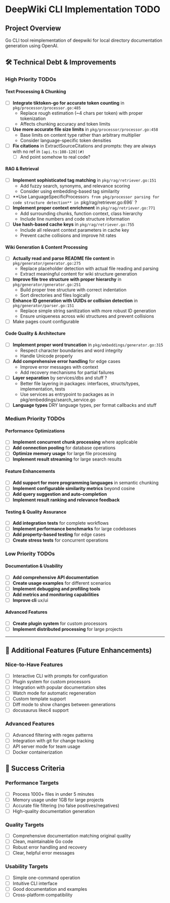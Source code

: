 # DeepWiki CLI Implementation TODO

## Project Overview

Go CLI tool reimplementation of deepwiki for local directory documentation generation using OpenAI.

## 🛠️ Technical Debt & Improvements

### High Priority TODOs

#### Text Processing & Chunking

- [ ] **Integrate tiktoken-go for accurate token counting** in `pkg/processor/processor.go:485`
  - Replace rough estimation (~4 chars per token) with proper tokenization
  - Affects chunking accuracy and token limits
- [ ] **Use more accurate file size limits** in `pkg/processor/processor.go:458`
  - Base limits on content type rather than arbitrary multiplier
  - Consider language-specific token densities
- [ ] **Fix citations** in ExtractSourceCitations and prompts: they are always with no ref in `[api.ts:108-120](#)`
  - [ ] And point somehow to real code?

#### RAG & Retrieval

- [ ] **Implement sophisticated tag matching** in `pkg/rag/retriever.go:151`
  - Add fuzzy search, synonyms, and relevance scoring
  - Consider using embedding-based tag similarity
- [ ] **Use LanguageSpecificProcessor`s from pkg/processor parsing for code structure detection** in `pkg/rag/retriever.go:696` ?
- [ ] **Implement proper context enrichment** in `pkg/rag/retriever.go:771`
  - Add surrounding chunks, function context, class hierarchy
  - Include line numbers and code structure information
- [ ] **Use hash-based cache keys** in `pkg/rag/retriever.go:755`
  - Include all relevant context parameters in cache key
  - Prevent cache collisions and improve hit rates

#### Wiki Generation & Content Processing

- [ ] **Actually read and parse README file content** in `pkg/generator/generator.go:275`
  - Replace placeholder detection with actual file reading and parsing
  - Extract meaningful content for wiki structure generation
- [ ] **Improve file tree structure with proper hierarchy** in `pkg/generator/generator.go:251`
  - Build proper tree structure with correct indentation
  - Sort directories and files logically
- [ ] **Enhance ID generation with UUIDs or collision detection** in `pkg/generator/parser.go:151`
  - Replace simple string sanitization with more robust ID generation
  - Ensure uniqueness across wiki structures and prevent collisions
- [ ] Make pages count configurable

#### Code Quality & Architecture

- [ ] **Implement proper word truncation** in `pkg/embeddings/generator.go:315`
  - Respect character boundaries and word integrity
  - Handle Unicode properly
- [ ] **Add comprehensive error handling** for edge cases
  - Improve error messages with context
  - Add recovery mechanisms for partial failures
- [ ] **Layer separation** by services/dbs and stuff ?
  - Better file layering in packages: interfaces, structs/types, implementation, tests
  - Use services as entrypoint to packages as in pkg/embeddings/search_service.go
- [ ] **Language types** DRY language types, per format callbacks and stuff

### Medium Priority TODOs

#### Performance Optimizations

- [ ] **Implement concurrent chunk processing** where applicable
- [ ] **Add connection pooling** for database operations
- [ ] **Optimize memory usage** for large file processing
- [ ] **Implement result streaming** for large search results

#### Feature Enhancements

- [ ] **Add support for more programming languages** in semantic chunking
- [ ] **Implement configurable similarity metrics** beyond cosine
- [ ] **Add query suggestion and auto-completion**
- [ ] **Implement result ranking and relevance feedback**

#### Testing & Quality Assurance

- [ ] **Add integration tests** for complete workflows
- [ ] **Implement performance benchmarks** for large codebases
- [ ] **Add property-based testing** for edge cases
- [ ] **Create stress tests** for concurrent operations

### Low Priority TODOs

#### Documentation & Usability

- [ ] **Add comprehensive API documentation**
- [ ] **Create usage examples** for different scenarios
- [ ] **Implement debugging and profiling tools**
- [ ] **Add metrics and monitoring capabilities**
- [ ] **Improve cli** ux/ui

#### Advanced Features

- [ ] **Create plugin system** for custom processors
- [ ] **Implement distributed processing** for large projects

---

## 📝 Additional Features (Future Enhancements)

### Nice-to-Have Features

- [ ] Interactive CLI with prompts for configuration
- [ ] Plugin system for custom processors
- [ ] Integration with popular documentation sites
- [ ] Watch mode for automatic regeneration
- [ ] Custom template support
- [ ] Diff mode to show changes between generations
- [ ] docusaurus likec4 support

### Advanced Features

- [ ] Advanced filtering with regex patterns
- [ ] Integration with git for change tracking
- [ ] API server mode for team usage
- [ ] Docker containerization

## 🚀 Success Criteria

### Performance Targets

- [ ] Process 1000+ files in under 5 minutes
- [ ] Memory usage under 1GB for large projects
- [ ] Accurate file filtering (no false positives/negatives)
- [ ] High-quality documentation generation

### Quality Targets

- [ ] Comprehensive documentation matching original quality
- [ ] Clean, maintainable Go code
- [ ] Robust error handling and recovery
- [ ] Clear, helpful error messages

### Usability Targets

- [ ] Simple one-command operation
- [ ] Intuitive CLI interface
- [ ] Good documentation and examples
- [ ] Cross-platform compatibility
